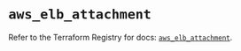 # `aws_elb_attachment`

Refer to the Terraform Registry for docs: [`aws_elb_attachment`](https://registry.terraform.io/providers/hashicorp/aws/6.12.0/docs/resources/elb_attachment).
